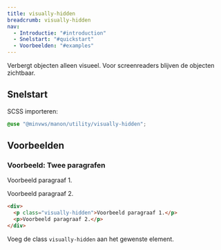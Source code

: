 ```yaml
---
title: visually-hidden
breadcrumb: visually-hidden
nav:
  - Introductie: "#introduction"
  - Snelstart: "#quickstart"
  - Voorbeelden: "#examples"
---
```


Verbergt objecten alleen visueel. Voor screenreaders blijven de objecten
zichtbaar.

<h2 id="quick-start">Snelstart</h2>

SCSS importeren:

```scss
@use "@minvws/manon/utility/visually-hidden";
```

<h2 id="examples">Voorbeelden</h2>

### Voorbeeld: Twee paragrafen

<div>
  <p class="visually-hidden">Voorbeeld paragraaf 1.</p>
  <p>Voorbeeld paragraaf 2.</p>
</div>

```html
<div>
  <p class="visually-hidden">Voorbeeld paragraaf 1.</p>
  <p>Voorbeeld paragraaf 2.</p>
</div>
```

Voeg de class `visually-hidden` aan het gewenste element.
